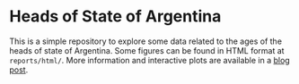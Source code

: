 # Heads of State of Argentina

This is a simple repository to explore some data related to the ages of the heads of state of Argentina. Some figures can be found in HTML format at `reports/html/`. More information and interactive plots are available in a [blog post](https://ffiza.github.io/hof-argentina/).
